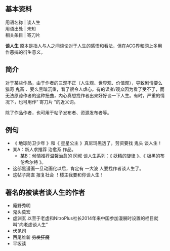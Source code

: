 **基本资料**  
---  
用语名称  |  谈人生   
用语出处  |  未知   
相关条目  |  寄刀片   
  
**谈人生** 原本是指人与人之间谈论对于人生的感悟和看法，但在ACG界和网上多用作恶搞的衍生意义。

##  简介

对于某些作品，由于作者的三观不正（人生观、世界观、价值观），导致剧情要么  猎奇  鬼畜
、要么黑暗沉重，看了很令人虐心。有的读者/观众因为看了受不了，而无法原谅作者的这种扭曲，内心真想找作者出来好好谈一下人生。有时，严重的情况下，也可用作“
寄刀片  ”的近义词。

除了作品作者，也可用于帖子发布者、资源发布者等。

##  例句

  * 《  地球防卫少年  》和《  星星公主  》真尼玛黑透了，劳资要找  鬼头  谈人生！ 
  * 某A：新人求推荐  治愈系  作品。 
    * 某B：倾情推荐温馨治愈的  冈叔  谈人生系列：《  妖精的旋律  》、《  极黑的布伦希尔特  》。 
  * 这部黑漫画一旦动画化以后，肯定有  一大波  人要找作者谈人生了。 
  * 这帖子简直  报复社会  ！楼主我要和你谈人生！ 

##  著名的被读者谈人生的作者

  * 庵野秀明 
  * 鬼头莫宏 
  * 虚渊玄  以至于老虚和NitroPlus社长2014年来中国参加漫展时设置的栏目就叫“向老虚谈人生” 
  * 伏见司 
  * 西尾维新  ~~剪发狂魔~~
  * 平坂读 

  

